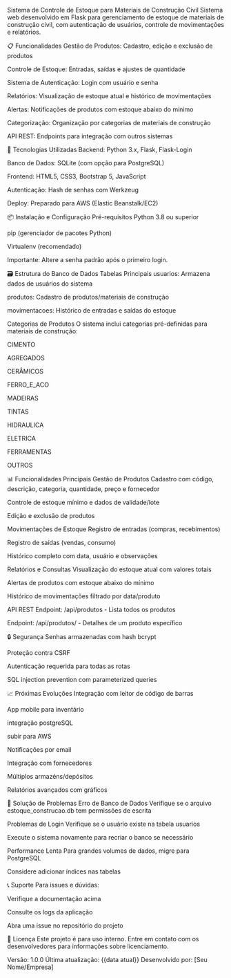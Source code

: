 Sistema de Controle de Estoque para Materiais de Construção Civil
Sistema web desenvolvido em Flask para gerenciamento de estoque de materiais de construção civil, com autenticação de usuários, controle de movimentações e relatórios.

📋 Funcionalidades
Gestão de Produtos: Cadastro, edição e exclusão de produtos

Controle de Estoque: Entradas, saídas e ajustes de quantidade

Sistema de Autenticação: Login com usuário e senha

Relatórios: Visualização de estoque atual e histórico de movimentações

Alertas: Notificações de produtos com estoque abaixo do mínimo

Categorização: Organização por categorias de materiais de construção

API REST: Endpoints para integração com outros sistemas

🚀 Tecnologias Utilizadas
Backend: Python 3.x, Flask, Flask-Login

Banco de Dados: SQLite (com opção para PostgreSQL)

Frontend: HTML5, CSS3, Bootstrap 5, JavaScript

Autenticação: Hash de senhas com Werkzeug

Deploy: Preparado para AWS (Elastic Beanstalk/EC2)

📦 Instalação e Configuração
Pré-requisitos
Python 3.8 ou superior

pip (gerenciador de pacotes Python)

Virtualenv (recomendado)

Importante: Altere a senha padrão após o primeiro login.

🗃️ Estrutura do Banco de Dados
Tabelas Principais
usuarios: Armazena dados de usuários do sistema

produtos: Cadastro de produtos/materiais de construção

movimentacoes: Histórico de entradas e saídas do estoque

Categorias de Produtos
O sistema inclui categorias pré-definidas para materiais de construção:

CIMENTO

AGREGADOS

CERÂMICOS

FERRO_E_ACO

MADEIRAS

TINTAS

HIDRAULICA

ELETRICA

FERRAMENTAS

OUTROS

📊 Funcionalidades Principais
Gestão de Produtos
Cadastro com código, descrição, categoria, quantidade, preço e fornecedor

Controle de estoque mínimo e dados de validade/lote

Edição e exclusão de produtos

Movimentações de Estoque
Registro de entradas (compras, recebimentos)

Registro de saídas (vendas, consumo)

Histórico completo com data, usuário e observações

Relatórios e Consultas
Visualização do estoque atual com valores totais

Alertas de produtos com estoque abaixo do mínimo

Histórico de movimentações filtrado por data/produto

API REST
Endpoint: /api/produtos - Lista todos os produtos

Endpoint: /api/produtos/<id> - Detalhes de um produto específico

🔒 Segurança
Senhas armazenadas com hash bcrypt

Proteção contra CSRF

Autenticação requerida para todas as rotas

SQL injection prevention com parameterized queries

📈 Próximas Evoluções
Integração com leitor de código de barras

App mobile para inventário

integração postgreSQL

subir para AWS

Notificações por email

Integração com fornecedores

Múltiplos armazéns/depósitos

Relatórios avançados com gráficos

🐛 Solução de Problemas
Erro de Banco de Dados
Verifique se o arquivo estoque_construcao.db tem permissões de escrita

Problemas de Login
Verifique se o usuário existe na tabela usuarios

Execute o sistema novamente para recriar o banco se necessário

Performance Lenta
Para grandes volumes de dados, migre para PostgreSQL

Considere adicionar índices nas tabelas

📞 Suporte
Para issues e dúvidas:

Verifique a documentação acima

Consulte os logs da aplicação

Abra uma issue no repositório do projeto

📄 Licença
Este projeto é para uso interno. Entre em contato com os desenvolvedores para informações sobre licenciamento.

Versão: 1.0.0
Última atualização: {{data atual}}
Desenvolvido por: [Seu Nome/Empresa]


